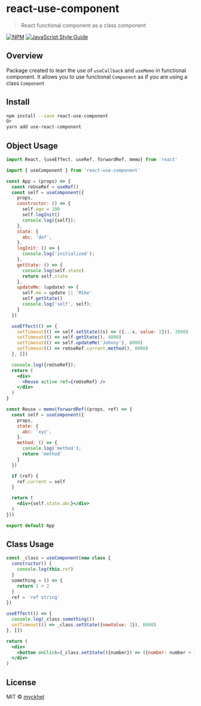 # react-use-component

> React functional component as a class component

[![NPM](https://img.shields.io/npm/v/react-use-component.svg)](https://www.npmjs.com/package/react-use-component) [![JavaScript Style Guide](https://img.shields.io/badge/code_style-standard-brightgreen.svg)](https://standardjs.com)

## Overview
Package created to lean the use of `useCallback` and `useMemo` in functional component.
It allows you to use functional `Component` as if you are using a class `Component`

## Install

```bash
npm install --save react-use-component
Or
yarn add use-react-component
```

## Object Usage

```jsx
import React, {useEffect, useRef, forwardRef, memo} from 'react'

import { useComponent } from 'react-use-component'

const App = (props) => {
  const reUseRef = useRef()
  const self = useComponent({
    props,
    constructor: () => {
      self.age = 100
      self.logInit()
      console.log({self});
    },
    state: {
      abc: 'def',
    },
    logInit: () => {
      console.log('initialized');
    },
    getState: () => {
      console.log(self.state)
      return self.state
    },
    updateMe: (update) => {
      self.me = update || 'Mike'
      self.getState()
      console.log('self', self);
    }
  })

  useEffect(() => {
    setTimeout(() => self.setState((s) => ({...s, value: 2})), 2000)
    setTimeout(() => self.getState(), 4000)
    setTimeout(() => self.updateMe('Johnny'), 8000)
    setTimeout(() => reUseRef.current.method(), 8000)
  }, [])

  console.log({reUseRef});
  return (
    <div>
      <Reuse active ref={reUseRef} />
    </div>
  )
}

const Reuse = memo(forwardRef((props, ref) => {
  const self = useComponent({
    props,
    state: {
      abc: 'xyz',
    },
    method: () => {
      console.log('method');
      return 'method'
    }
  })

  if (ref) {
    ref.current = self
  }

  return (
    <div>{self.state.abc}</div>
  )
}))

export default App

```

## Class Usage

```jsx
const _class = useComponent(new class {
  constructor() {
    console.log(this.ref)
  }
  something = () => {
    return 1 + 2
  }
  ref = 'ref string'
})

useEffect(() => {
  console.log(_class.something())
  setTimeout(() => _class.setState({newValue: 2}), 6000)
}, [])

return (
  <div>
    <button onClick={_class.setState(({number}) => ({number: number + 1}))}>{_class.state.number}</button>
  </div>
)
```

## License

MIT © [myckhel](https://github.com/myckhel)
